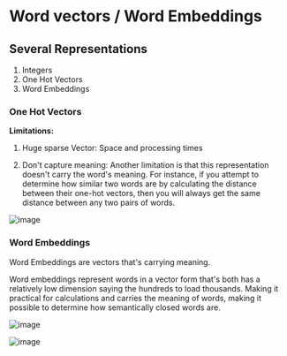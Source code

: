 # Word vectors / Word Embeddings

## Several Representations

1. Integers
1. One Hot Vectors
1. Word Embeddings

### One Hot Vectors

**Limitations:**

1. Huge sparse Vector: Space and processing times

1. Don't capture meaning: Another limitation is that this representation doesn't carry the word's meaning. For instance, if you attempt to determine how similar two words are by calculating the distance between their one-hot vectors, then you will always get the same distance between any two pairs of words. 

![image](https://user-images.githubusercontent.com/28102493/96021984-7e0ebe00-0e50-11eb-8d11-f621c65df0ae.png)

### Word Embeddings

Word Embeddings are vectors that's carrying meaning.

Word embeddings represent words in a vector form that's both has a relatively low dimension saying the hundreds to load thousands. Making it practical for calculations and carries the meaning of words, making it possible to determine how semantically closed words are.

![image](https://user-images.githubusercontent.com/28102493/96022636-71d73080-0e51-11eb-97ab-8efa2b7bc64d.png)

![image](https://user-images.githubusercontent.com/28102493/96022764-a4812900-0e51-11eb-9c02-75608ea08ef1.png)
